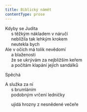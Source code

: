 ```yaml
---
title: Biblický námět
contentType: prose
---
```


Kdyby se Judita  
     s těžkým nákladem v náručí  
     neblížila tak lehkým krokem  
     neutekla bych  
Ale v očích má tolik nevědomí  
     a blaženosti  
     že se ukrývám za nejbližším keřem  
     a počítám klapání jejích sandálků

Spěchá

  

A služka za ní  
     s brumláním  
     podobným vrčení ledničky

  

     ujídá hrozny z nesnědené večeře
